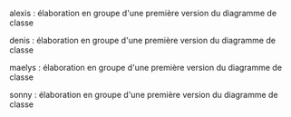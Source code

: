 alexis : élaboration en groupe d'une première version du diagramme de classe

denis : élaboration en groupe d'une première version du diagramme de classe

maelys : élaboration en groupe d'une première version du diagramme de classe

sonny : élaboration en groupe d'une première version du diagramme de classe
